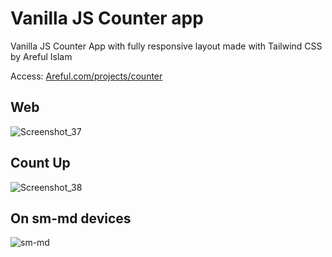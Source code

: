 <!-- @format -->

# Vanilla JS Counter app

Vanilla JS Counter App with fully responsive layout made with Tailwind CSS by Areful Islam

Access: [Areful.com/projects/counter](http://areful.com/projects/counter/)

## Web
![Screenshot_37](https://user-images.githubusercontent.com/15269933/157008860-b89ad0f1-7792-4e64-8bb2-10b774504ed9.png)

## Count Up
![Screenshot_38](https://user-images.githubusercontent.com/15269933/157008878-b5f79c9d-2697-405e-bb6d-7855ba784c5b.png)

## On sm-md devices
![sm-md](https://user-images.githubusercontent.com/15269933/157010177-3e7d2f14-7d6f-4b45-a9f3-8c4b9086a5ea.png)


